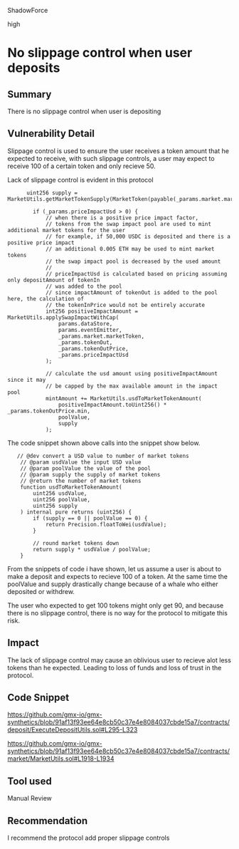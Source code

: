 ShadowForce

high

# No slippage control when user deposits

## Summary
There is no slippage control when user is depositing
## Vulnerability Detail
Slippage control is used to ensure the user receives a token amount that he expected to receive, with such slippage controls, a user may expect to receive 100 of a certain token and only recieve 50.

Lack of slippage control is evident in this protocol
```solidity
      uint256 supply = MarketUtils.getMarketTokenSupply(MarketToken(payable(_params.market.marketToken)));

        if (_params.priceImpactUsd > 0) {
            // when there is a positive price impact factor,
            // tokens from the swap impact pool are used to mint additional market tokens for the user
            // for example, if 50,000 USDC is deposited and there is a positive price impact
            // an additional 0.005 ETH may be used to mint market tokens
            // the swap impact pool is decreased by the used amount
            //
            // priceImpactUsd is calculated based on pricing assuming only depositAmount of tokenIn
            // was added to the pool
            // since impactAmount of tokenOut is added to the pool here, the calculation of
            // the tokenInPrice would not be entirely accurate
            int256 positiveImpactAmount = MarketUtils.applySwapImpactWithCap(
                params.dataStore,
                params.eventEmitter,
                _params.market.marketToken,
                _params.tokenOut,
                _params.tokenOutPrice,
                _params.priceImpactUsd
            );

            // calculate the usd amount using positiveImpactAmount since it may
            // be capped by the max available amount in the impact pool
            mintAmount += MarketUtils.usdToMarketTokenAmount(
                positiveImpactAmount.toUint256() * _params.tokenOutPrice.min,
                poolValue,
                supply
            );
```
The code snippet shown above calls into the snippet show below.

```solidity
   // @dev convert a USD value to number of market tokens
    // @param usdValue the input USD value
    // @param poolValue the value of the pool
    // @param supply the supply of market tokens
    // @return the number of market tokens
    function usdToMarketTokenAmount(
        uint256 usdValue,
        uint256 poolValue,
        uint256 supply
    ) internal pure returns (uint256) {
        if (supply == 0 || poolValue == 0) {
            return Precision.floatToWei(usdValue);
        }

        // round market tokens down
        return supply * usdValue / poolValue;
    }
```
From the snippets of code i have shown, let us assume a user is about to make a deposit and expects to recieve 100 of a token. At the same time the poolValue and supply drastically change because of a whale who either deposited or withdrew.

The user who expected to get 100 tokens might only get 90, and because there is no slippage control, there is no way for the protocol to mitigate this risk.
## Impact
The lack of slippage control may cause an oblivious user to recieve alot less tokens than he expected. Leading to loss of funds and loss of trust in the protocol.
## Code Snippet
https://github.com/gmx-io/gmx-synthetics/blob/91af13f93ee64e8cb50c37e4e8084037cbde15a7/contracts/deposit/ExecuteDepositUtils.sol#L295-L323

https://github.com/gmx-io/gmx-synthetics/blob/91af13f93ee64e8cb50c37e4e8084037cbde15a7/contracts/market/MarketUtils.sol#L1918-L1934
## Tool used

Manual Review

## Recommendation
I recommend the protocol add proper slippage controls